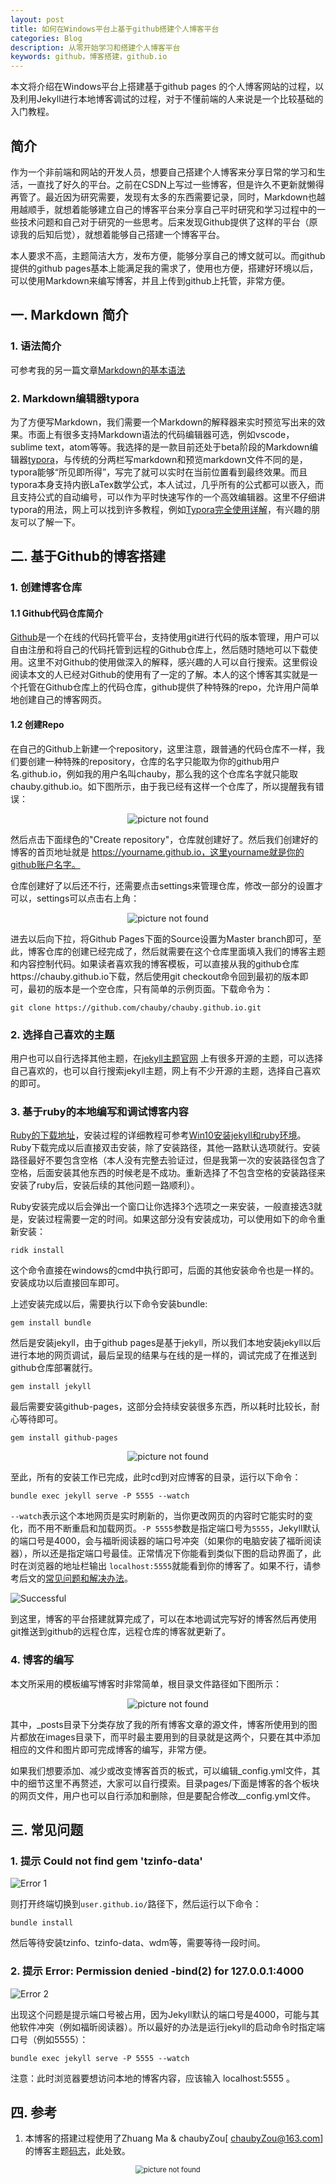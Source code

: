 ```yaml
---
layout: post
title: 如何在Windows平台上基于github搭建个人博客平台
categories: Blog
description: 从零开始学习和搭建个人博客平台
keywords: github，博客搭建，github.io
---
```


本文将介绍在Windows平台上搭建基于github pages 的个人博客网站的过程，以及利用Jekyll进行本地博客调试的过程，对于不懂前端的人来说是一个比较基础的入门教程。

## 简介

作为一个非前端和网站的开发人员，想要自己搭建个人博客来分享日常的学习和生活，一直找了好久的平台。之前在CSDN上写过一些博客，但是许久不更新就懒得再管了。最近因为研究需要，发现有太多的东西需要记录，同时，Markdown也越用越顺手，就想着能够建立自己的博客平台来分享自己平时研究和学习过程中的一些技术问题和自己对于研究的一些思考。后来发现Github提供了这样的平台（原谅我的后知后觉），就想着能够自己搭建一个博客平台。

本人要求不高，主题简洁大方，发布方便，能够分享自己的博文就可以。而github提供的github pages基本上能满足我的需求了，使用也方便，搭建好环境以后，可以使用Markdown来编写博客，并且上传到github上托管，非常方便。

## 一. Markdown 简介

### 1. 语法简介

可参考我的另一篇文章[Markdown的基本语法](https://chauby.github.io/2019/12/13/markdown-basic-skills/)

### 2. Markdown编辑器typora

为了方便写Markdown，我们需要一个Markdown的解释器来实时预览写出来的效果。市面上有很多支持Markdown语法的代码编辑器可选，例如vscode，sublime text，atom等等。我选择的是一款目前还处于beta阶段的Markdown编辑器[typora](https://www.typora.io)，与传统的分两栏写markdown和预览markdown文件不同的是，typora能够“所见即所得”，写完了就可以实时在当前位置看到最终效果。而且typora本身支持内嵌LaTex数学公式，本人试过，几乎所有的公式都可以嵌入，而且支持公式的自动编号，可以作为平时快速写作的一个高效编辑器。这里不仔细讲typora的用法，网上可以找到许多教程，例如[Typora完全使用详解](https://sspai.com/post/54912)，有兴趣的朋友可以了解一下。

## 二. 基于Github的博客搭建

### 1. 创建博客仓库

#### 1.1 Github代码仓库简介

[Github](https://github.com)是一个在线的代码托管平台，支持使用git进行代码的版本管理，用户可以自由注册和将自己的代码托管到远程的Github仓库上，然后随时随地可以下载使用。这里不对Github的使用做深入的解释，感兴趣的人可以自行搜索。这里假设阅读本文的人已经对Github的使用有了一定的了解。本人的这个博客其实就是一个托管在Github仓库上的代码仓库，github提供了种特殊的repo，允许用户简单地创建自己的博客网页。

#### 1.2 创建Repo

在自己的Github上新建一个repository，这里注意，跟普通的代码仓库不一样，我们要创建一种特殊的repository，仓库的名字只能取为你的github用户名.github.io，例如我的用户名叫chauby，那么我的这个仓库名字就只能取chauby.github.io。如下图所示，由于我已经有这样一个仓库了，所以提醒我有错误：

<center>
    <img src="/images/posts/blog/github_new_repo.png" alt="picture not found" style="zoom:100%;" />
    <br>
</center>

然后点击下面绿色的"Create repository"，仓库就创建好了。然后我们创建好的博客的首页地址就是 https://yourname.github.io，这里yourname就是你的github账户名字。

仓库创建好了以后还不行，还需要点击settings来管理仓库，修改一部分的设置才可以，settings可以点击右上角：

<center>
    <img src="/images/posts/blog/github_new_repo_setting.png" alt="picture not found" style="zoom:100%;" />
    <br>
</center>

进去以后向下拉，将Github Pages下面的Source设置为Master branch即可，至此，博客仓库的创建已经完成了，然后就需要在这个仓库里面填入我们的博客主题和内容控制代码。如果读者喜欢我的博客模板，可以直接从我的github仓库https://chauby.github.io下载，然后使用git checkout命令回到最初的版本即可，最初的版本是一个空仓库，只有简单的示例页面。下载命令为：

```shell
git clone https://github.com/chauby/chauby.github.io.git
```



### 2. 选择自己喜欢的主题

用户也可以自行选择其他主题，在[jekyll主题官网](http://jekyllthemes.org) 上有很多开源的主题，可以选择自己喜欢的，也可以自行搜索jekyll主题，网上有不少开源的主题，选择自己喜欢的即可。



### 3. 基于ruby的本地编写和调试博客内容

[Ruby的下载地址](https://rubyinstaller.org/downloads/)，安装过程的详细教程可参考[Win10安装jekyll和ruby环境](https://mojotv.cn/2019/07/13/install-jekyll-in-windows10)。Ruby下载完成以后直接双击安装，除了安装路径，其他一路默认选项就行。安装路径最好不要包含空格（本人没有完整去验证过，但是我第一次的安装路径包含了空格，后面安装其他东西的时候老是不成功。重新选择了不包含空格的安装路径来安装了ruby后，安装后续的其他问题一路顺利）。

Ruby安装完成以后会弹出一个窗口让你选择3个选项之一来安装，一般直接选3就是，安装过程需要一定的时间。如果这部分没有安装成功，可以使用如下的命令重新安装：

```shell
ridk install
```

这个命令直接在windows的cmd中执行即可，后面的其他安装命令也是一样的。安装成功以后直接回车即可。

上述安装完成以后，需要执行以下命令安装bundle:

```shell
gem install bundle
```

然后是安装jekyll，由于github pages是基于jekyll，所以我们本地安装jekyll以后进行本地的网页调试，最后呈现的结果与在线的是一样的，调试完成了在推送到github仓库部署就行。
```shell
gem install jekyll
```

最后需要安装github-pages，这部分会持续安装很多东西，所以耗时比较长，耐心等待即可。
```shell
gem install github-pages
```

<center>
    <img src="/images/posts/blog/blog-build-blog.png" alt="picture not found" style="zoom:100%;" />
    <br>
</center>

至此，所有的安装工作已完成，此时cd到对应博客的目录，运行以下命令：

```shell
bundle exec jekyll serve -P 5555 --watch
```

`--watch`表示这个本地网页是实时刷新的，当你更改网页的内容时它能实时的变化，而不用不断重启和加载网页。`-P 5555`参数是指定端口号为`5555`，Jekyll默认的端口号是4000，会与福昕阅读器的端口号冲突（如果你的电脑安装了福昕阅读器），所以还是指定端口号最佳。正常情况下你能看到类似下图的启动界面了，此时在浏览器的地址栏输出 `localhost:5555`就能看到你的博客了。如果不行，请参考后文的[常见问题和解决办法](#常见问题)。

![Successful](/images/posts/blog/jekyll-serve-successfully.png)

到这里，博客的平台搭建就算完成了，可以在本地调试完写好的博客然后再使用git推送到github的远程仓库，远程仓库的博客就更新了。

### 4. 博客的编写

本文所采用的模板编写博客时非常简单，根目录文件路径如下图所示：

<center>
    <img src="/images/posts/blog/my_blog_folder.png" alt="picture not found" style="zoom:100%;" />
    <br>
</center>

其中，_posts目录下分类存放了我的所有博客文章的源文件，博客所使用到的图片都放在images目录下，而平时最主要用到的目录就是这两个，只要在其中添加相应的文件和图片即可完成博客的编写，非常方便。

如果我们想要添加、减少或改变博客首页的板式，可以编辑_config.yml文件，其中的细节这里不再赘述，大家可以自行摸索。目录pages/下面是博客的各个板块的网页文件，用户也可以自行添加和删除，但是要配合修改__config.yml文件。


## 三. 常见问题

### 1. 提示 Could not find gem 'tzinfo-data'

![Error 1](/images/posts/blog/jekyll-err1.png)

则打开终端切换到`user.github.io/`路径下，然后运行以下命令：

```shell
bundle install
```

然后等待安装tzinfo、tzinfo-data、wdm等，需要等待一段时间。

### 2. 提示 Error: Permission denied -bind(2) for 127.0.0.1:4000

![Error 2](/images/posts/blog/jekyll-err2.png)

出现这个问题是提示端口号被占用，因为Jekyll默认的端口号是4000，可能与其他软件冲突（例如福昕阅读器）。所以最好的办法是运行jekyll的启动命令时指定端口号（例如5555）：

```shell
bundle exec jekyll serve -P 5555 --watch
```

注意：此时浏览器要想访问本地的博客内容，应该输入 localhost:5555 。



## 四. 参考

1. 本博客的搭建过程使用了Zhuang Ma &  chaubyZou[ chaubyZou@163.com]的博客主题[码志](https://mazhuang.org)，此处致。

<center>
    <img src="/assets/images/qrcode.jpg" alt="picture not found" style="zoom:80%;" />
    <br>
</center>